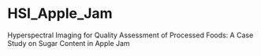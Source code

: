 # HSI_Apple_Jam
Hyperspectral Imaging for Quality Assessment of Processed Foods: A Case Study on Sugar Content in Apple Jam
